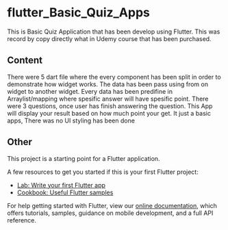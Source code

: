 # flutter_Basic_Quiz_Apps

This is Basic Quiz Application that has been develop using Flutter. This was record by copy directly what in Udemy course that has been purchased.

## Content

There were 5 dart file where the every component has been split in order to demonstrate how widget works. The data has been pass using from on widget to another widget. Every data has been predifine in Arraylist/mapping where spesific answer will have spesific point. There were 3 questions, once user has finish answering the question. This App will display your result based on how much point your get. It just a basic apps, There was no UI styling has been done

## Other

This project is a starting point for a Flutter application.

A few resources to get you started if this is your first Flutter project:

- [Lab: Write your first Flutter app](https://flutter.dev/docs/get-started/codelab)
- [Cookbook: Useful Flutter samples](https://flutter.dev/docs/cookbook)

For help getting started with Flutter, view our
[online documentation](https://flutter.dev/docs), which offers tutorials,
samples, guidance on mobile development, and a full API reference.
